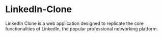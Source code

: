 # LinkedIn-Clone
LinkedIn Clone is a web application designed to replicate the core functionalities of LinkedIn, the popular professional networking platform.
